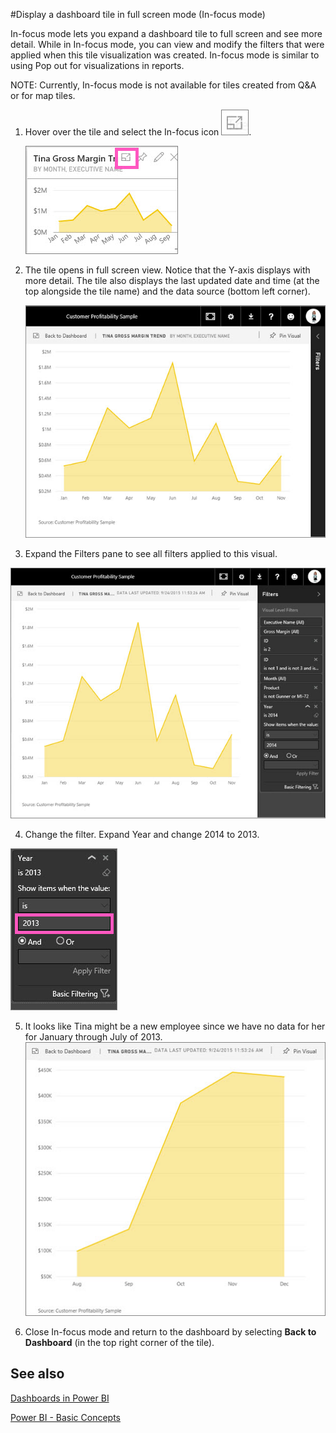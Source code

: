 ﻿<properties
   pageTitle="Display a dashboard tile in full screen mode (In-focus mode)"
   description="Display a dashboard tile in full screen mode (In-focus mode)"
   services="powerbi"
   documentationCenter=""
   authors="mihart"
   manager="mblythe"
   editor=""
   tags="power bi"/>

<tags
   ms.service="powerbi"
   ms.devlang="NA"
   ms.topic="article"
   ms.tgt_pltfrm="NA"
   ms.workload="powerbi"
   ms.date="11/02/2015"
   ms.author="mihart"/>

#Display a dashboard tile in full screen mode (In-focus mode)  

In-focus mode lets you expand a dashboard tile to full screen and see more detail.  While in In-focus mode, you can view and modify the filters that were applied when this tile visualization was created. In-focus mode is similar to using Pop out for visualizations in reports.

NOTE: Currently, In-focus mode is not available for tiles created from Q&A or for map tiles.

1.  Hover over the tile and select the In-focus icon ![](media/powerbi-service-display-dash-in-focus-mode/PBI_popOut.jpg).

    ![](media/powerbi-service-display-dash-in-focus-mode/PBI_hoverTile.jpg) 

2.  The tile opens in full screen view.  Notice that the Y-axis displays with more detail.  The tile also displays the last updated date and time (at the top alongside the tile name) and the data source (bottom left corner).  

    ![](media/powerbi-service-display-dash-in-focus-mode/PBI_InFocus.jpg)

3.  Expand the Filters pane to see all filters applied to this visual.

  ![](media/powerbi-service-display-dash-in-focus-mode/PBI_InFocusFilters.jpg)

4. Change the filter. Expand Year and change 2014 to 2013.

  ![](media/powerbi-service-display-dash-in-focus-mode/PBI_InFocusFilterChange.jpg)

5. It looks like Tina might be a new employee since we have no data for her for January through July of 2013.  
    ![](media/powerbi-service-display-dash-in-focus-mode/PBI_InFocusFilters2013.jpg)

6. Close In-focus mode and return to the dashboard by selecting **Back to Dashboard** (in the top right corner of the tile).


## See also

[Dashboards in Power BI](powerbi-service-dashboards.md)

[Power BI - Basic Concepts](powerbi-service-basic-concepts.md)
